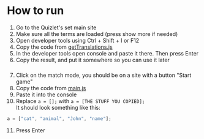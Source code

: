 # How to run

1. Go to the Quizlet's set main site
2. Make sure all the terms are loaded (press show more if needed)
3. Open developer tools using Ctrl + Shift + I or F12
4. Copy the code from [getTranslations.js](https://github.com/Hogofogo0/QuizletMatchScript/blob/main/getTranslations.js)
5. In the developer tools open console and paste it there. Then press Enter
6. Copy the result, and put it somewhere so you can use it later
###
7. Click on the match mode, you should be on a site with a button "Start game"
8. Copy the code from [main.js](https://github.com/Hogofogo0/QuizletMatchScript/blob/main/main.js)
9. Paste it into the console
10. Replace ```a = [];``` with ```a = [THE STUFF YOU COPIED];```  
It should look something like this: 
```js
a = ["cat", "animal", "John", "name"];
```
11. Press Enter

